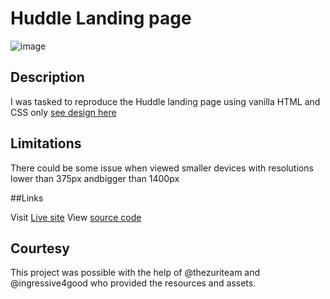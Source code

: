 # Huddle Landing page

![image](https://user-images.githubusercontent.com/19888682/174697566-21322a18-143f-42cb-b834-ffda7f7baa45.png)

## Description

I was tasked to reproduce the Huddle landing page using vanilla HTML and CSS only [see design here](https://github.com/Nems1/huddle/blob/main/design/desktop-design.jpg)

## Limitations

There could be some issue when viewed smaller devices with resolutions lower than 375px andbigger than 1400px

##Links

Visit [Live site](https://nems1.github.io/huddle/index.html)
View [source code](https://github.com/Nems1/huddle)

## Courtesy

This project was possible with the help of @thezuriteam and @ingressive4good who provided the resources and assets.
